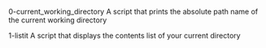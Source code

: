 0-current_working_directory
A script that prints the absolute path name of the current working directory

1-listit
A script that displays the contents list of your current directory
